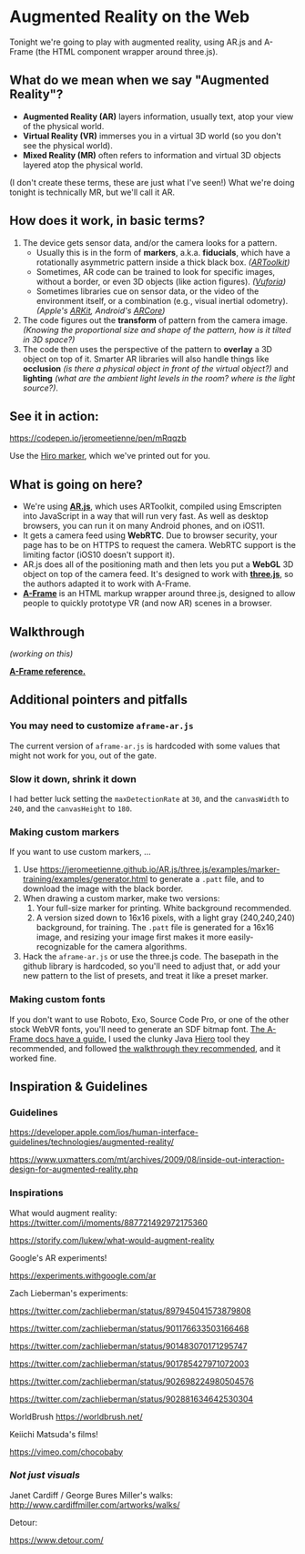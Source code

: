 # Augmented Reality on the Web

Tonight we're going to play with augmented reality, using AR.js and A-Frame (the HTML component wrapper around three.js).

## What do we mean when we say "Augmented Reality"?

- **Augmented Reality (AR)** layers information, usually text, atop your view of the physical world.
- **Virtual Reality (VR)** immerses you in a virtual 3D world (so you don't see the physical world).
- **Mixed Reality (MR)** often refers to information and virtual 3D objects layered atop the physical world. 

(I don't create these terms, these are just what I've seen!) What we're doing tonight is technically MR, but we'll call it AR.

## How does it work, in basic terms?

1. The device gets sensor data, and/or the camera looks for a pattern. 
   - Usually this is in the form of **markers**, a.k.a. **fiducials**, which have a rotationally asymmetric pattern inside a thick black box. *([ARToolkit](https://artoolkit.org/))*
   - Sometimes, AR code can be trained to look for specific images, without a border, or even 3D objects (like action figures). *([Vuforia](https://www.vuforia.com/))*
   - Sometimes libraries cue on sensor data, or the video of the environment itself, or a combination (e.g., visual inertial odometry). *(Apple's [ARKit](https://developer.apple.com/arkit/), Android's [ARCore](https://developers.google.com/ar/))*
2. The code figures out the **transform** of pattern from the camera image. *(Knowing the proportional size and shape of the pattern, how is it tilted in 3D space?)*
3. The code then uses the perspective of the pattern to **overlay** a 3D object on top of it. Smarter AR libraries will also handle things like **occlusion** *(is there a physical object in front of the virtual object?)* and **lighting** *(what are the ambient light levels in the room? where is the light source?)*.

## See it in action:

https://codepen.io/jeromeetienne/pen/mRqqzb

Use the [Hiro marker](https://jeromeetienne.github.io/AR.js/data/images/HIRO.jpg), which we've printed out for you.

## What is going on here?

- We're using **[AR.js](https://github.com/jeromeetienne/AR.js/#readme)**, which uses ARToolkit, compiled using Emscripten into JavaScript in a way that will run very fast. As well as desktop browsers, you can run it on many Android phones, and on iOS11. 
- It gets a camera feed using **WebRTC**. Due to browser security, your page has to be on HTTPS to request the camera. WebRTC support is the limiting factor (iOS10 doesn't support it).
- AR.js does all of the positioning math and then lets you put a **WebGL** 3D object on top of the camera feed. It's designed to work with **[three.js](https://threejs.org)**, so the authors adapted it to work with A-Frame.
- **[A-Frame](https://aframe.io/)** is an HTML markup wrapper around three.js, designed to allow people to quickly prototype VR (and now AR) scenes in a browser.



## Walkthrough

_(working on this)_

**[A-Frame reference.](https://aframe.io/docs/0.6.0/introduction/)**

 

## Additional pointers and pitfalls

### You may need to customize `aframe-ar.js`

The current version of `aframe-ar.js` is hardcoded with some values that might not work for you, out of the gate.

### Slow it down, shrink it down

I had better luck setting the `maxDetectionRate` at `30`, and the `canvasWidth` to `240`, and the `canvasHeight` to `180`.

### Making custom markers

If you want to use custom markers, ...

1. Use https://jeromeetienne.github.io/AR.js/three.js/examples/marker-training/examples/generator.html to generate a `.patt` file, and to download the image with the black border.
2. When drawing a custom marker, make two versions:
   1. Your full-size marker for printing. White background recommended.
   2. A version sized down to 16x16 pixels, with a light gray (240,240,240) background, for training. The `.patt` file is generated for a 16x16 image, and resizing your image first makes it more easily-recognizable for the camera algorithms.
3. Hack the `aframe-ar.js` or use the three.js code. The basepath in the github library is hardcoded, so you'll need to adjust that, or add your new pattern to the list of presets, and treat it like a preset marker.

### Making custom fonts

If you don't want to use Roboto, Exo, Source Code Pro, or one of the other stock WebVR fonts, you'll need to generate an SDF bitmap font. [The A-Frame docs have a guide.](https://aframe.io/docs/0.6.0/components/text.html#custom-fonts) I used the clunky Java [Hiero](https://github.com/libgdx/libgdx/wiki/Hiero) tool they recommended, and followed [the walkthrough they recommended](https://github.com/libgdx/libgdx/wiki/Distance-field-fonts), and it worked fine.

 

## Inspiration & Guidelines

### Guidelines

https://developer.apple.com/ios/human-interface-guidelines/technologies/augmented-reality/

https://www.uxmatters.com/mt/archives/2009/08/inside-out-interaction-design-for-augmented-reality.php

### Inspirations

What would augment reality:
https://twitter.com/i/moments/887721492972175360

https://storify.com/lukew/what-would-augment-reality

Google's AR experiments!

https://experiments.withgoogle.com/ar

Zach Lieberman's experiments:

https://twitter.com/zachlieberman/status/897945041573879808

https://twitter.com/zachlieberman/status/901176633503166468

https://twitter.com/zachlieberman/status/901483070171295747

https://twitter.com/zachlieberman/status/901785427971072003

https://twitter.com/zachlieberman/status/902698224980504576

https://twitter.com/zachlieberman/status/902881634642530304

WorldBrush
https://worldbrush.net/

Keiichi Matsuda's films!

https://vimeo.com/chocobaby

### *Not just visuals*

Janet Cardiff / George Bures Miller's walks:
http://www.cardiffmiller.com/artworks/walks/

Detour:

https://www.detour.com/
